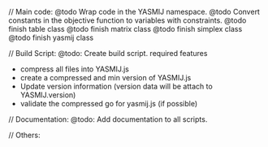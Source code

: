 // Main code:
@todo Wrap code in the YASMIJ namespace.
@todo Convert constants in the objective function to variables with constraints.
@todo finish table class
@todo finish matrix class
@todo finish simplex class
@todo finish yasmij class


// Build Script:
@todo: Create build script.
  required features
  - compress all files into YASMIJ.js
  - create a compressed and min version of YASMIJ.js
  - Update version information (version data will be attach to YASMIJ.version)
  - validate the compressed go for yasmij.js (if possible)

// Documentation:
@todo: Add documentation to all scripts.

// Others: